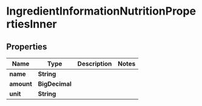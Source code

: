 

# IngredientInformationNutritionPropertiesInner


## Properties

| Name | Type | Description | Notes |
|------------ | ------------- | ------------- | -------------|
|**name** | **String** |  |  |
|**amount** | **BigDecimal** |  |  |
|**unit** | **String** |  |  |



